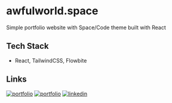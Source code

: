 # awfulworld.space

Simple portfolio website with Space/Code theme built with React

## Tech Stack

- React, TailwindCSS, Flowbite

## Links

[![portfolio](https://img.shields.io/badge/GitHub-rvyk-100000?style=for-the-badge&logo=github&logoColor=white)](https://github.com/rvyk/)
[![portfolio](https://img.shields.io/badge/Github-majekpl0770-100000?style=for-the-badge&logo=github&logoColor=white)](https://github.com/MajekPL0770/)
[![linkedin](https://img.shields.io/badge/TRY-0A66C2?style=for-the-badge&logoColor=white)](https://awfulworld.space/)
